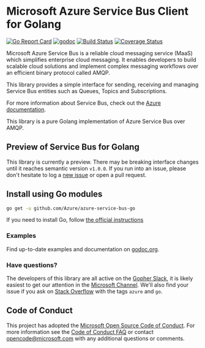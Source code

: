 # Microsoft Azure Service Bus Client for Golang
[![Go Report Card](https://goreportcard.com/badge/github.com/Azure/azure-service-bus-go)](https://goreportcard.com/report/github.com/Azure/azure-service-bus-go)
[![godoc](https://godoc.org/github.com/Azure/azure-service-bus-go?status.svg)](https://godoc.org/github.com/Azure/azure-service-bus-go)
[![Build Status](https://travis-ci.org/Azure/azure-service-bus-go.svg?branch=master)](https://travis-ci.org/Azure/azure-service-bus-go)
[![Coverage Status](https://coveralls.io/repos/github/Azure/azure-service-bus-go/badge.svg?branch=master)](https://coveralls.io/github/Azure/azure-service-bus-go?branch=master)

Microsoft Azure Service Bus is a reliable cloud messaging service (MaaS) which simplifies enterprise cloud messaging. It
enables developers to build scalable cloud solutions and implement complex messaging workflows over an efficient binary
protocol called AMQP.

This library provides a simple interface for sending, receiving and managing Service Bus entities such as Queues, Topics
and Subscriptions.

For more information about Service Bus, check out the [Azure documentation](https://azure.microsoft.com/en-us/services/service-bus/).

This library is a pure Golang implementation of Azure Service Bus over AMQP.

## Preview of Service Bus for Golang
This library is currently a preview. There may be breaking interface changes until it reaches semantic version `v1.0.0`. 
If you run into an issue, please don't hesitate to log a 
[new issue](https://github.com/Azure/azure-service-bus-go/issues/new) or open a pull request.

## Install using Go modules

``` bash
go get -u github.com/Azure/azure-service-bus-go
```

If you need to install Go, follow [the official instructions](https://golang.org/dl/)

### Examples

Find up-to-date examples and documentation on [godoc.org](https://godoc.org/github.com/Azure/azure-service-bus-go#pkg-examples).

### Have questions?

The developers of this library are all active on the [Gopher Slack](https://gophers.slack.com), it is likely easiest to 
get our attention in the [Microsoft Channel](https://gophers.slack.com/messages/C6NH8V2E9). We'll also find your issue
if you ask on [Stack Overflow](https://stackoverflow.com/questions/tagged/go+azure) with the tags `azure` and `go`.

## Code of Conduct

This project has adopted the [Microsoft Open Source Code of Conduct](https://opensource.microsoft.com/codeofconduct/).
For more information see the [Code of Conduct FAQ](https://opensource.microsoft.com/codeofconduct/faq/) or
contact [opencode@microsoft.com](mailto:opencode@microsoft.com) with any additional questions or comments.
